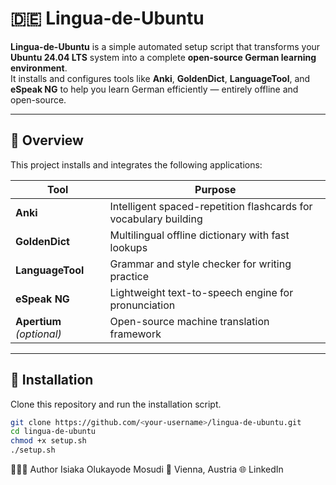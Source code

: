 # 🇩🇪 Lingua-de-Ubuntu

**Lingua-de-Ubuntu** is a simple automated setup script that transforms your **Ubuntu 24.04 LTS** system into a complete **open-source German learning environment**.  
It installs and configures tools like **Anki**, **GoldenDict**, **LanguageTool**, and **eSpeak NG** to help you learn German efficiently — entirely offline and open-source.

---

## 🧩 Overview

This project installs and integrates the following applications:

| Tool | Purpose |
|------|----------|
| **Anki** | Intelligent spaced-repetition flashcards for vocabulary building |
| **GoldenDict** | Multilingual offline dictionary with fast lookups |
| **LanguageTool** | Grammar and style checker for writing practice |
| **eSpeak NG** | Lightweight text-to-speech engine for pronunciation |
| **Apertium** *(optional)* | Open-source machine translation framework |

---

## 🚀 Installation

Clone this repository and run the installation script.

```bash
git clone https://github.com/<your-username>/lingua-de-ubuntu.git
cd lingua-de-ubuntu
chmod +x setup.sh
./setup.sh
```

👨🏽‍💻 Author Isiaka Olukayode Mosudi
📍 Vienna, Austria
🌐 LinkedIn